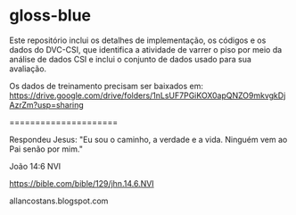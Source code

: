 # gloss-blue
Este repositório inclui os detalhes de implementação, os códigos e os dados do DVC-CSI, que identifica a atividade de varrer o piso por meio da análise de dados CSI e inclui o conjunto de dados usado para sua avaliação.

Os dados de treinamento precisam ser baixados em: https://drive.google.com/drive/folders/1nLsUF7PGiKOX0apQNZO9mkvgkDjAzrZm?usp=sharing

=====================

Respondeu Jesus: "Eu sou o caminho, a verdade e a vida. Ninguém vem ao Pai senão por mim."

João 14:6 NVI

https://bible.com/bible/129/jhn.14.6.NVI

allancostans.blogspot.com
